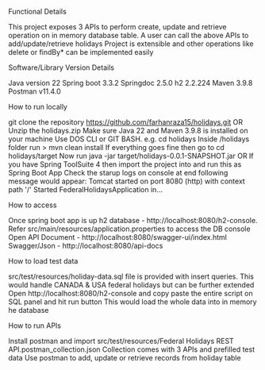Functional Details

This project exposes 3 APIs to perform create, update and retrieve operation on in memory database table.
A user can call the above APIs to add/update/retrieve holidays
Project is extensible and other operations like delete or findBy* can be implemented easily

Software/Library Version Details

Java version 22
Spring boot 3.3.2
Springdoc 2.5.0
h2 2.2.224
Maven 3.9.8
Postman v11.4.0

How to run locally

git clone the repository https://github.com/farhanraza15/holidays.git OR Unzip the holidays.zip
Make sure Java 22 and Maven 3.9.8 is installed on your machine
Use DOS CLI or GIT BASH. e.g. cd holidays
Inside /holidays folder run > mvn clean install
If everything goes fine then go to cd holidays/target
Now run java -jar target/holidays-0.0.1-SNAPSHOT.jar OR
If you have Spring ToolSuite 4 then import the project into and run this as Spring Boot App
Check the starup logs on console at end following message would appear:
Tomcat started on port 8080 (http) with context path '/'
Started FederalHolidaysApplication in...

How to access

Once spring boot app is up
h2 database - http://localhost:8080/h2-console. Refer src/main/resources/application.properties to access the DB console
Open API Document - http://localhost:8080/swagger-ui/index.html
Swagger/Json - http://localhost:8080/api-docs

How to load test data

src/test/resources/holiday-data.sql file is provided with insert queries. This would handle CANADA & USA federal holidays but can be further extended
Open http://localhost:8080/h2-console and copy paste the entire script on SQL panel and hit run button
This would load the whole data into in memory he database

How to run APIs

Install postman and import src/test/resources/Federal Holidays REST API.postman_collection.json
Collection comes with 3 APIs and prefilled test data
Use postman to add, update or retrieve records from holiday table

